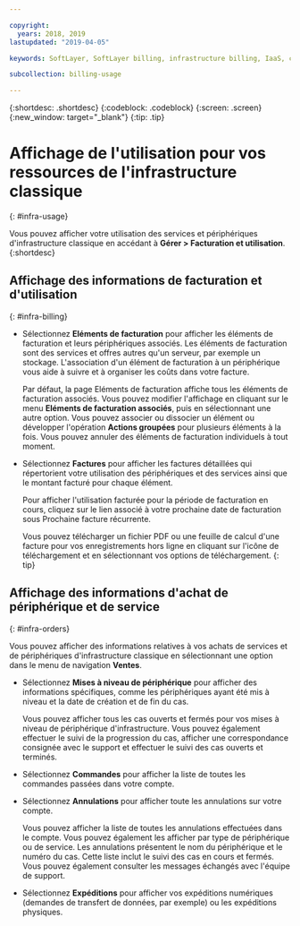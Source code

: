 ```yaml
---

copyright:
  years: 2018, 2019
lastupdated: "2019-04-05"

keywords: SoftLayer, SoftLayer billing, infrastructure billing, IaaS, cost, orders, IaaS usage, invoice

subcollection: billing-usage

---
```


{:shortdesc: .shortdesc}
{:codeblock: .codeblock}
{:screen: .screen}
{:new_window: target="_blank"}
{:tip: .tip}


# Affichage de l'utilisation pour vos ressources de l'infrastructure classique
{: #infra-usage}

Vous pouvez afficher votre utilisation des services et périphériques d'infrastructure classique en accédant à **Gérer > Facturation et utilisation**.  
{:shortdesc}

## Affichage des informations de facturation et d'utilisation
{: #infra-billing}

* Sélectionnez **Eléments de facturation** pour afficher les éléments de facturation et leurs périphériques associés. Les éléments de facturation sont des services et offres autres qu'un serveur, par exemple un stockage. L'association d'un élément de facturation à un périphérique vous aide à suivre et à organiser les coûts dans votre facture.

  Par défaut, la page Eléments de facturation affiche tous les éléments de facturation associés. Vous pouvez modifier l'affichage en cliquant sur le menu **Eléments de facturation associés**, puis en sélectionnant une autre option. Vous pouvez associer ou dissocier un élément ou développer l'opération **Actions groupées** pour plusieurs éléments à la fois. Vous pouvez annuler des éléments de facturation individuels à tout moment.
* Sélectionnez **Factures** pour afficher les factures détaillées qui répertorient votre utilisation des périphériques et des services ainsi que le montant facturé pour chaque élément.

   Pour afficher l'utilisation facturée pour la période de facturation en cours, cliquez sur le lien associé à votre prochaine date de facturation sous Prochaine facture récurrente.

   Vous pouvez télécharger un fichier PDF ou une feuille de calcul d'une facture pour vos enregistrements hors ligne en cliquant sur l'icône de téléchargement et en sélectionnant vos options de téléchargement.
   {: tip}

## Affichage des informations d'achat de périphérique et de service
{: #infra-orders}

Vous pouvez afficher des informations relatives à vos achats de services et de périphériques d'infrastructure classique en sélectionnant une option dans le menu de navigation **Ventes**.

* Sélectionnez **Mises à niveau de périphérique** pour afficher des informations spécifiques, comme les périphériques ayant été mis à niveau et la date de création et de fin du cas.

  Vous pouvez afficher tous les cas ouverts et fermés pour vos mises à niveau de périphérique d'infrastructure. Vous pouvez également effectuer le suivi de la progression du cas, afficher une correspondance consignée avec le support et effectuer le suivi des cas ouverts et terminés.
* Sélectionnez **Commandes** pour afficher la liste de toutes les commandes passées dans votre compte.
* Sélectionnez **Annulations** pour afficher toute les annulations sur votre compte.

  Vous pouvez afficher la liste de toutes les annulations effectuées dans le compte. Vous pouvez également les afficher par type de périphérique ou de service. Les annulations présentent le nom du périphérique et le numéro du cas. Cette liste inclut le suivi des cas en cours et fermés. Vous pouvez également consulter les messages échangés avec l'équipe de support.  
* Sélectionnez **Expéditions** pour afficher vos expéditions numériques (demandes de transfert de données, par exemple) ou les expéditions physiques.
